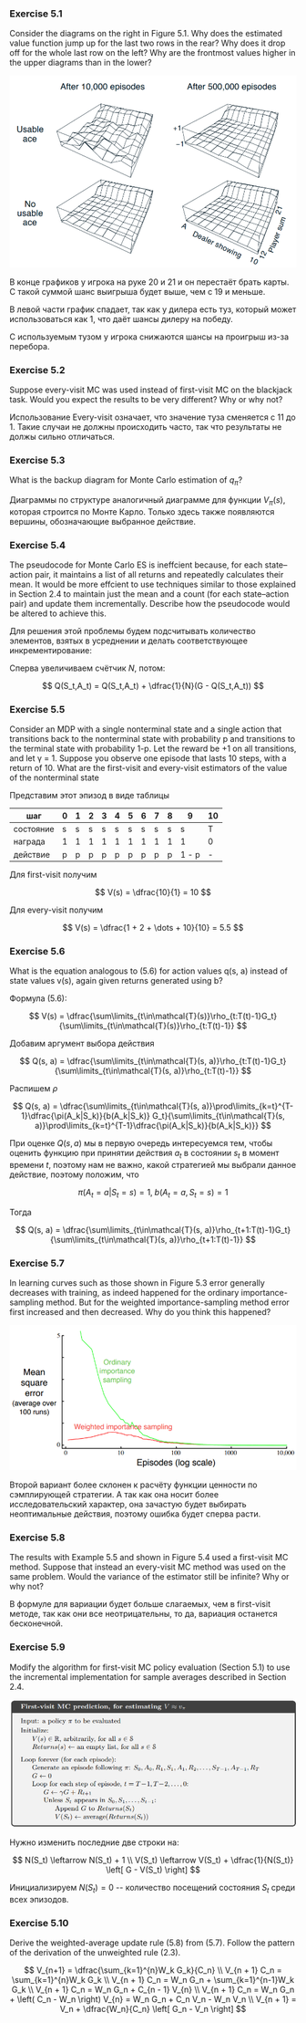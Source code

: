 ### Exercise 5.1

Consider the diagrams on the right in Figure 5.1. Why does the estimated value function jump up for the last two rows in the rear? Why does it drop off for the whole last row on the left? Why are the frontmost values higher in the upper diagrams than in the lower?

![alt text](image-3.png)

В конце графиков у игрока на руке 20 и 21 и он перестаёт брать карты. С такой суммой шанс выигрыша будет выше, чем с 19 и меньше.

В левой части график спадает, так как у дилера есть туз, который может использоваться как 1, что даёт шансы дилеру на победу.

С используемым тузом у игрока снижаются шансы на проигрыш из-за перебора.

### Exercise 5.2

Suppose every-visit MC was used instead of first-visit MC on the blackjack task. Would you expect the results to be very different? Why or why not?

Использование Every-visit означает, что значение туза сменяется с 11 до 1. Такие случаи не должны происходить часто, так что результаты не должы сильно отличаться.

### Exercise 5.3

What is the backup diagram for Monte Carlo estimation of $q_\pi$?

Диаграммы по структуре аналогичный диаграмме для функции $V_{\pi}(s)$, которая строится по Монте Карло. Только здесь также появляются вершины, обозначающие выбранное действие.

### Exercise 5.4

The pseudocode for Monte Carlo ES is ineffcient because, for each state–action pair, it maintains a list of all returns and repeatedly calculates their mean. It would be more effcient to use techniques similar to those explained in Section 2.4 to maintain just the mean and a count (for each state–action pair) and update them incrementally. Describe how the pseudocode would be altered to achieve this.

Для решения этой проблемы будем подсчитывать количество элементов, взятых в усреднении и делать соответствующее инкрементирование:

Сперва увеличиваем счётчик $N$, потом:

$$
    Q(S_t,A_t) = Q(S_t,A_t) + \dfrac{1}{N}(G - Q(S_t,A_t))
$$

### Exercise 5.5

Consider an MDP with a single nonterminal state and a single action that transitions back to the nonterminal state with probability p and transitions to the terminal state with probability 1-p. Let the reward be +1 on all transitions, and let γ = 1. Suppose you observe one episode that lasts 10 steps, with a return of 10. What are the first-visit and every-visit estimators of the value of the nonterminal state

Представим этот эпизод в виде таблицы

| шаг | 0 | 1 | 2 | 3 | 4 | 5 | 6 | 7 | 8 | 9 | 10 |
| --- | --- | --- | --- | --- | --- | --- | --- | --- | --- | --- | --- |
| состояние | s | s | s | s | s | s | s | s | s | s | T |
| награда | 1 | 1 | 1 | 1 | 1 | 1 | 1 | 1 | 1 | 1 | 0 |
| действие | p | p | p | p | p | p | p | p | p | 1 - p | - |

Для first-visit получим

$$
    V(s) = \dfrac{10}{1} = 10
$$

Для every-visit получим

$$
    V(s) = \dfrac{1 + 2 + \dots + 10}{10} = 5.5   
$$

### Exercise 5.6

What is the equation analogous to (5.6) for action values q(s, a) instead of state values v(s), again given returns generated using b?

Формула (5.6):

$$
    V(s) = \dfrac{\sum\limits_{t\in\mathcal{T}(s)}\rho_{t:T(t)-1}G_t}{\sum\limits_{t\in\mathcal{T}(s)}\rho_{t:T(t)-1}}
$$

Добавим аргумент выбора действия

$$
    Q(s, a) = \dfrac{\sum\limits_{t\in\mathcal{T}(s, a)}\rho_{t:T(t)-1}G_t}{\sum\limits_{t\in\mathcal{T}(s, a)}\rho_{t:T(t)-1}}
$$

Распишем $\rho$

$$
    Q(s, a) = \dfrac{\sum\limits_{t\in\mathcal{T}(s, a)}\prod\limits_{k=t}^{T-1}\dfrac{\pi(A_k|S_k)}{b(A_k|S_k)} G_t}{\sum\limits_{t\in\mathcal{T}(s, a)}\prod\limits_{k=t}^{T-1}\dfrac{\pi(A_k|S_k)}{b(A_k|S_k)}}
$$

При оценке $Q(s,a)$ мы в первую очередь интересуемся тем, чтобы оценить функцию при принятии действия $a_t$ в состоянии $s_t$ в момент времени $t$, поэтому нам не важно, какой стратегией мы выбрали данное действие, поэтому положим, что 

$$
    \pi(A_t=a|S_t=s)=1, \; b(A_t=a,S_t=s)=1
$$

Тогда 

$$
    Q(s, a) = \dfrac{\sum\limits_{t\in\mathcal{T}(s, a)}\rho_{t+1:T(t)-1}G_t}{\sum\limits_{t\in\mathcal{T}(s, a)}\rho_{t+1:T(t)-1}}
$$

### Exercise 5.7

In learning curves such as those shown in Figure 5.3 error generally decreases with training, as indeed happened for the ordinary importance-sampling method. But for the weighted importance-sampling method error first increased and then decreased. Why do you think this happened?

![alt text](image-4.png)

Второй вариант более склонен к расчёту функции ценности по сэмплирующей стратегии. А так как она носит более исследовательский характер, она зачастую будет выбирать неоптимальные действия, поэтому ошибка будет сперва расти.


### Exercise 5.8

The results with Example 5.5 and shown in Figure 5.4 used a first-visit MC method. Suppose that instead an every-visit MC method was used on the same problem. Would the variance of the estimator still be infinite? Why or why not?

В формуле для вариации будет больше слагаемых, чем в first-visit методе, так как они все неотрицательны, то да, вариация останется бесконечной.

### Exercise 5.9

Modify the algorithm for first-visit MC policy evaluation (Section 5.1) to use the incremental implementation for sample averages described in Section 2.4.

![alt text](image-5.png)

Нужно изменить последние две строки на:

$$
    N(S_t) \leftarrow N(S_t) + 1 \\
    V(S_t) \leftarrow V(S_t) + \dfrac{1}{N(S_t)} \left[ G - V(S_t) \right]
$$

Инициализируем $N(S_t) = 0$ -- количество посещений состояния $S_t$ среди всех эпизодов.

### Exercise 5.10

Derive the weighted-average update rule (5.8) from (5.7). Follow the pattern of the derivation of the unweighted rule (2.3).

$$
    V_{n+1} = \dfrac{\sum_{k=1}^{n}W_k G_k}{C_n} \\
    V_{n + 1} C_n = \sum_{k=1}^{n}W_k G_k \\
    V_{n + 1} C_n = W_n G_n + \sum_{k=1}^{n-1}W_k G_k \\
    V_{n + 1} C_n = W_n G_n + C_{n - 1} V_{n} \\ 
    V_{n + 1} C_n = W_n G_n + \left( C_n - W_n \right) V_{n} = W_n G_n + C_n V_n - W_n V_n \\
    V_{n + 1} = V_n + \dfrac{W_n}{C_n} \left[ G_n - V_n \right]
$$  
